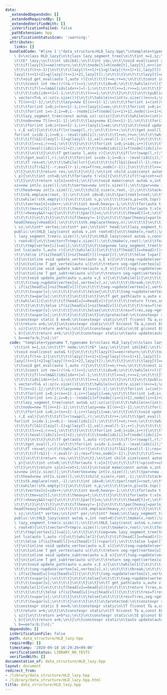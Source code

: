 ```yaml
---
data:
  _extendedDependsOn: []
  _extendedRequiredBy: []
  _extendedVerifiedWith: []
  _isVerificationFailed: false
  _pathExtension: hpp
  _verificationStatusIcon: ':warning:'
  attributes:
    links: []
  bundledCode: "#line 1 \"data_structure/HLD_lazy.hpp\"\ntemplate<typename T,typename\
    \ E>\nclass HLD_lazy{\n\tclass lazy_segment_tree{\n\t\tint n=1,sz;\n\t\tT* node;\n\
    \t\tE* lazy;\n\t\tint ids[64];\n\t\tint idx;\n\t\tvoid eval(const auto& t){\n\t\
    \t\tif(lazy[t]==ee)return;\n\t\t\tnode[t]=h(node[t],lazy[t],n>>(int)(log2(t+1)));\n\
    \t\t\tif(t<n-1){\n\t\t\t\tlazy[(t<<1)+1]=g(lazy[(t<<1)+1],lazy[t]);\n\t\t\t\t\
    lazy[(t<<1)+2]=g(lazy[(t<<1)+2],lazy[t]);\n\t\t\t}\n\t\t\tlazy[t]=ee;\n\t\t}\n\
    \t\tvoid get_eval(auto l,auto r){\n\t\t\tl+=n;r+=n;\n\t\t\tconst int lm=(l/(l&-l))>>1;\n\
    \t\t\tconst int rm=(r/(r&-r))>>1;\n\t\t\tidx=0;\n\t\t\twhile(r>l){\n\t\t\t\tif(r<=rm&&r)ids[idx++]=r-1;\n\
    \t\t\t\tif(l<=lm&&l)ids[idx++]=l-1;\n\t\t\t\tl>>=1;r>>=1;\n\t\t\t}\n\t\t\twhile(l){\n\
    \t\t\t\tids[idx++]=l-1;\n\t\t\t\tl>>=1;\n\t\t\t}\n\t\t}\n\t\tpublic:\n\t\tlazy_segment_tree(const\
    \ vector<T>& v):sz(v.size()){\n\t\t\twhile(n<(int)v.size())n<<=1;\n\t\t\tnode=new\
    \ T[(n<<1)-1];\n\t\t\tlazy=new E[(n<<1)-1];\n\t\t\tfor(int i=(int)v.size()+n-1;i<(n<<1)-1;i++)node[i]=et;\n\
    \t\t\tfor(int i=0;i<(n<<1)-1;i++)lazy[i]=ee;\n\t\t\tfor(int i=0;i<(int)v.size();i++)node[i+n-1]=v[i];\n\
    \t\t\tfor(int i=n-2;i>=0;i--)node[i]=f(node[(i<<1)+1],node[(i<<1)+2]);\n\t\t}\n\
    \t\tlazy_segment_tree(const auto& sz):sz(sz){\n\t\t\twhile(n<(int)sz)n<<=1;\n\t\
    \t\tnode=new T[(n<<1)-1];\n\t\t\tlazy=new E[(n<<1)-1];\n\t\t\tfor(int i=0;i<(n<<1)-1;i++)node[i]=et;\n\
    \t\t\tfor(int i=0;i<(n<<1)-1;i++)lazy[i]=ee;\n\t\t}\n\t\tvoid update(auto l,auto\
    \ r,E val){\n\t\t\tif(l>r)swap(l,r);\n\t\t\tr++;\n\t\t\tget_eval(l,r);\n\t\t\t\
    for(int i=idx-1;i>=0;i--)eval(ids[i]);\n\t\t\tl+=n;r+=n;\n\t\t\twhile(l<r){\n\t\
    \t\t\tif(l&1){lazy[l-1]=g(lazy[l-1],val);eval(l-1);++l;}\n\t\t\t\tif(r&1){--r;lazy[r-1]=g(lazy[r-1],val);eval(r-1);}\n\
    \t\t\t\tl>>=1;r>>=1;\n\t\t\t}\n\t\t\tfor(int i=0;i<idx;i++){\n\t\t\t\teval((ids[i]<<1)+1);\n\
    \t\t\t\teval((ids[i]<<1)+2);\n\t\t\t\tnode[ids[i]]=f(node[(ids[i]<<1)+1],node[(ids[i]<<1)+2]);\n\
    \t\t\t}\n\t\t}\n\t\tT get(auto l,auto r){\n\t\t\tif(l>r)swap(l,r);\n\t\t\tr++;\n\
    \t\t\tget_eval(l,r);\n\t\t\tfor(int i=idx-1;i>=0;i--)eval(ids[i]);\n\t\t\tl+=n;r+=n;\n\
    \t\t\tT res=et;\n\t\t\twhile(l<r){\n\t\t\t\tif(l&1){eval(l-1);res=f(res,node[l-1]);l++;}\n\
    \t\t\t\tif(r&1){--r;eval(r-1);res=f(res,node[r-1]);}\n\t\t\t\tl>>=1;r>>=1;\n\t\
    \t\t}\n\t\t\treturn res;\n\t\t}\n\t};\n\tint child_size(const auto& v,int n,int\
    \ p){\n\t\tint cnt=0;\n\t\tfor(auto t:v[n]){\n\t\t\tif(t!=p)cnt+=child_size(v,t,n);\n\
    \t\t}\n\t\treturn sz[n]=cnt+1;\n\t}\n\tvoid make(const auto& v,int root){\n\t\t\
    sz=new int[v.size()];\n\t\tvertex=new int[v.size()];\n\t\tpar=new int[v.size()];\n\
    \t\thead=new int[v.size()];\n\t\tchild_size(v,root,-1);\n\t\tstack<tuple<int,int>>stk;\n\
    \t\tstk.emplace(root,-1);\n\t\tint idx=0;\n\t\tpar[root]=root;\n\t\thead[root]=root;\n\
    \t\twhile(!stk.empty()){\n\t\t\tint n,p;\n\t\t\ttie(n,p)=stk.top();\n\t\t\tstk.pop();\n\
    \t\t\tvertex[n]=idx++;\n\t\t\tint mx=0,heavy=-1;\n\t\t\tfor(auto t:v[n])if(t!=p&&mx<sz[t]){\n\
    \t\t\t\tmx=sz[t];\n\t\t\t\theavy=t;\n\t\t\t}\n\t\t\tfor(auto t:v[n]){\n\t\t\t\t\
    if(t!=heavy&&t!=p){\n\t\t\t\t\tpar[t]=n;\n\t\t\t\t\thead[t]=t;\n\t\t\t\t\tstk.emplace(t,n);\n\
    \t\t\t\t}\n\t\t\t}\n\t\t\tif(heavy!=-1){\n\t\t\t\tpar[heavy]=par[n];\n\t\t\t\t\
    head[heavy]=head[n];\n\t\t\t\tstk.emplace(heavy,n);\n\t\t\t}\n\t\t}\n\t}\n\tint*\
    \ sz;\n\tint* vertex;\n\tint* par;\n\tint* head;\n\tlazy_segment_tree* seg;\n\t\
    public:\n\tHLD_lazy(const auto& v,int root=0){\n\t\tmake(v,root);\n\t\tseg=new\
    \ lazy_segment_tree(v.size());\n\t}\n\tHLD_lazy(const auto& v,const auto& a,int\
    \ root=0){\n\t\tvector<T>tmp(v.size());\n\t\tmake(v,root);\n\t\tfor(int i=0;i<(int)v.size();i++){\n\
    \t\t\ttmp[vertex[i]]=a[i];\n\t\t}\n\t\tseg=new lazy_segment_tree(tmp);\n\t}\n\t\
    int lca(auto l,auto r){\n\t\twhile(1){\n\t\t\tif(head[l]==head[r])return sz[l]>sz[r]?l:r;\n\
    \t\t\telse if(sz[head[l]]>sz[head[r]])r=par[r];\n\t\t\telse l=par[l];\n\t\t}\n\
    \t}\n\tinline void update_vertex(auto u,E x){\n\t\tseg->update(vertex[u],vertex[u],x);\n\
    \t}\n\tinline T get_vertex(auto u){\n\t\treturn seg->get(vertex[u],vertex[u]);\n\
    \t}\n\tinline void update_subtree(auto u,E x){\n\t\tseg->update(vertex[u],vertex[u]+sz[u]-1);\n\
    \t}\n\tinline T get_subtree(auto u){\n\t\treturn seg->get(vertex[u],vertex[u]+sz[u]-1);\n\
    \t}\n\tvoid update_path(auto u,auto v,E x){\n\t\twhile(1){\n\t\t\tif(head[u]==head[v]){\n\
    \t\t\t\tseg->update(vertex[u],vertex[v],x);\n\t\t\t\tbreak;\n\t\t\t}\n\t\t\telse\
    \ if(sz[head[u]]>sz[head[v]]){\n\t\t\t\tseg->update(vertex[v],vertex[head[v]],x);\n\
    \t\t\t\tv=par[v];\n\t\t\t}\n\t\t\telse{\n\t\t\t\tseg->update(vertex[u],vertex[head[u]],x);\n\
    \t\t\t\tu=par[u];\n\t\t\t}\n\t\t}\n\t}\n\tT get_path(auto u,auto v){\n\t\tT res=et;\n\
    \t\twhile(1){\n\t\t\tif(head[u]==head[v]){\n\t\t\t\treturn f(res,seg->get(vertex[u],vertex[v]));\n\
    \t\t\t}\n\t\t\telse if(sz[head[u]]>sz[head[v]]){\n\t\t\t\tres=f(res,seg->get(vertex[v],vertex[head[v]]));\n\
    \t\t\t\tv=par[v];\n\t\t\t}\n\t\t\telse{\n\t\t\t\tres=f(res,seg->get(vertex[u],vertex[head[u]]));\n\
    \t\t\t\tu=par[u];\n\t\t\t}\n\t\t}\n\t}\n\tprotected:\n\tconstexpr static T et=0;\n\
    \tconstexpr static E ee=0;\n\tconstexpr static\n\tT f(const T& a,const T& b){\n\
    \t\treturn a+b;\n\t}\n\tconstexpr static\n\tT h(const T& a,const E& b,const auto&\
    \ sz){\n\t\treturn a+b*sz;\n\t}\n\tconstexpr static\n\tE g(const E& a,const E&\
    \ b){\n\t\treturn a+b;\n\t}\n\tconstexpr static\n\tauto update(auto a,auto b){return\
    \ b==ee?a:b;}\n};\n"
  code: "template<typename T,typename E>\nclass HLD_lazy{\n\tclass lazy_segment_tree{\n\
    \t\tint n=1,sz;\n\t\tT* node;\n\t\tE* lazy;\n\t\tint ids[64];\n\t\tint idx;\n\t\
    \tvoid eval(const auto& t){\n\t\t\tif(lazy[t]==ee)return;\n\t\t\tnode[t]=h(node[t],lazy[t],n>>(int)(log2(t+1)));\n\
    \t\t\tif(t<n-1){\n\t\t\t\tlazy[(t<<1)+1]=g(lazy[(t<<1)+1],lazy[t]);\n\t\t\t\t\
    lazy[(t<<1)+2]=g(lazy[(t<<1)+2],lazy[t]);\n\t\t\t}\n\t\t\tlazy[t]=ee;\n\t\t}\n\
    \t\tvoid get_eval(auto l,auto r){\n\t\t\tl+=n;r+=n;\n\t\t\tconst int lm=(l/(l&-l))>>1;\n\
    \t\t\tconst int rm=(r/(r&-r))>>1;\n\t\t\tidx=0;\n\t\t\twhile(r>l){\n\t\t\t\tif(r<=rm&&r)ids[idx++]=r-1;\n\
    \t\t\t\tif(l<=lm&&l)ids[idx++]=l-1;\n\t\t\t\tl>>=1;r>>=1;\n\t\t\t}\n\t\t\twhile(l){\n\
    \t\t\t\tids[idx++]=l-1;\n\t\t\t\tl>>=1;\n\t\t\t}\n\t\t}\n\t\tpublic:\n\t\tlazy_segment_tree(const\
    \ vector<T>& v):sz(v.size()){\n\t\t\twhile(n<(int)v.size())n<<=1;\n\t\t\tnode=new\
    \ T[(n<<1)-1];\n\t\t\tlazy=new E[(n<<1)-1];\n\t\t\tfor(int i=(int)v.size()+n-1;i<(n<<1)-1;i++)node[i]=et;\n\
    \t\t\tfor(int i=0;i<(n<<1)-1;i++)lazy[i]=ee;\n\t\t\tfor(int i=0;i<(int)v.size();i++)node[i+n-1]=v[i];\n\
    \t\t\tfor(int i=n-2;i>=0;i--)node[i]=f(node[(i<<1)+1],node[(i<<1)+2]);\n\t\t}\n\
    \t\tlazy_segment_tree(const auto& sz):sz(sz){\n\t\t\twhile(n<(int)sz)n<<=1;\n\t\
    \t\tnode=new T[(n<<1)-1];\n\t\t\tlazy=new E[(n<<1)-1];\n\t\t\tfor(int i=0;i<(n<<1)-1;i++)node[i]=et;\n\
    \t\t\tfor(int i=0;i<(n<<1)-1;i++)lazy[i]=ee;\n\t\t}\n\t\tvoid update(auto l,auto\
    \ r,E val){\n\t\t\tif(l>r)swap(l,r);\n\t\t\tr++;\n\t\t\tget_eval(l,r);\n\t\t\t\
    for(int i=idx-1;i>=0;i--)eval(ids[i]);\n\t\t\tl+=n;r+=n;\n\t\t\twhile(l<r){\n\t\
    \t\t\tif(l&1){lazy[l-1]=g(lazy[l-1],val);eval(l-1);++l;}\n\t\t\t\tif(r&1){--r;lazy[r-1]=g(lazy[r-1],val);eval(r-1);}\n\
    \t\t\t\tl>>=1;r>>=1;\n\t\t\t}\n\t\t\tfor(int i=0;i<idx;i++){\n\t\t\t\teval((ids[i]<<1)+1);\n\
    \t\t\t\teval((ids[i]<<1)+2);\n\t\t\t\tnode[ids[i]]=f(node[(ids[i]<<1)+1],node[(ids[i]<<1)+2]);\n\
    \t\t\t}\n\t\t}\n\t\tT get(auto l,auto r){\n\t\t\tif(l>r)swap(l,r);\n\t\t\tr++;\n\
    \t\t\tget_eval(l,r);\n\t\t\tfor(int i=idx-1;i>=0;i--)eval(ids[i]);\n\t\t\tl+=n;r+=n;\n\
    \t\t\tT res=et;\n\t\t\twhile(l<r){\n\t\t\t\tif(l&1){eval(l-1);res=f(res,node[l-1]);l++;}\n\
    \t\t\t\tif(r&1){--r;eval(r-1);res=f(res,node[r-1]);}\n\t\t\t\tl>>=1;r>>=1;\n\t\
    \t\t}\n\t\t\treturn res;\n\t\t}\n\t};\n\tint child_size(const auto& v,int n,int\
    \ p){\n\t\tint cnt=0;\n\t\tfor(auto t:v[n]){\n\t\t\tif(t!=p)cnt+=child_size(v,t,n);\n\
    \t\t}\n\t\treturn sz[n]=cnt+1;\n\t}\n\tvoid make(const auto& v,int root){\n\t\t\
    sz=new int[v.size()];\n\t\tvertex=new int[v.size()];\n\t\tpar=new int[v.size()];\n\
    \t\thead=new int[v.size()];\n\t\tchild_size(v,root,-1);\n\t\tstack<tuple<int,int>>stk;\n\
    \t\tstk.emplace(root,-1);\n\t\tint idx=0;\n\t\tpar[root]=root;\n\t\thead[root]=root;\n\
    \t\twhile(!stk.empty()){\n\t\t\tint n,p;\n\t\t\ttie(n,p)=stk.top();\n\t\t\tstk.pop();\n\
    \t\t\tvertex[n]=idx++;\n\t\t\tint mx=0,heavy=-1;\n\t\t\tfor(auto t:v[n])if(t!=p&&mx<sz[t]){\n\
    \t\t\t\tmx=sz[t];\n\t\t\t\theavy=t;\n\t\t\t}\n\t\t\tfor(auto t:v[n]){\n\t\t\t\t\
    if(t!=heavy&&t!=p){\n\t\t\t\t\tpar[t]=n;\n\t\t\t\t\thead[t]=t;\n\t\t\t\t\tstk.emplace(t,n);\n\
    \t\t\t\t}\n\t\t\t}\n\t\t\tif(heavy!=-1){\n\t\t\t\tpar[heavy]=par[n];\n\t\t\t\t\
    head[heavy]=head[n];\n\t\t\t\tstk.emplace(heavy,n);\n\t\t\t}\n\t\t}\n\t}\n\tint*\
    \ sz;\n\tint* vertex;\n\tint* par;\n\tint* head;\n\tlazy_segment_tree* seg;\n\t\
    public:\n\tHLD_lazy(const auto& v,int root=0){\n\t\tmake(v,root);\n\t\tseg=new\
    \ lazy_segment_tree(v.size());\n\t}\n\tHLD_lazy(const auto& v,const auto& a,int\
    \ root=0){\n\t\tvector<T>tmp(v.size());\n\t\tmake(v,root);\n\t\tfor(int i=0;i<(int)v.size();i++){\n\
    \t\t\ttmp[vertex[i]]=a[i];\n\t\t}\n\t\tseg=new lazy_segment_tree(tmp);\n\t}\n\t\
    int lca(auto l,auto r){\n\t\twhile(1){\n\t\t\tif(head[l]==head[r])return sz[l]>sz[r]?l:r;\n\
    \t\t\telse if(sz[head[l]]>sz[head[r]])r=par[r];\n\t\t\telse l=par[l];\n\t\t}\n\
    \t}\n\tinline void update_vertex(auto u,E x){\n\t\tseg->update(vertex[u],vertex[u],x);\n\
    \t}\n\tinline T get_vertex(auto u){\n\t\treturn seg->get(vertex[u],vertex[u]);\n\
    \t}\n\tinline void update_subtree(auto u,E x){\n\t\tseg->update(vertex[u],vertex[u]+sz[u]-1);\n\
    \t}\n\tinline T get_subtree(auto u){\n\t\treturn seg->get(vertex[u],vertex[u]+sz[u]-1);\n\
    \t}\n\tvoid update_path(auto u,auto v,E x){\n\t\twhile(1){\n\t\t\tif(head[u]==head[v]){\n\
    \t\t\t\tseg->update(vertex[u],vertex[v],x);\n\t\t\t\tbreak;\n\t\t\t}\n\t\t\telse\
    \ if(sz[head[u]]>sz[head[v]]){\n\t\t\t\tseg->update(vertex[v],vertex[head[v]],x);\n\
    \t\t\t\tv=par[v];\n\t\t\t}\n\t\t\telse{\n\t\t\t\tseg->update(vertex[u],vertex[head[u]],x);\n\
    \t\t\t\tu=par[u];\n\t\t\t}\n\t\t}\n\t}\n\tT get_path(auto u,auto v){\n\t\tT res=et;\n\
    \t\twhile(1){\n\t\t\tif(head[u]==head[v]){\n\t\t\t\treturn f(res,seg->get(vertex[u],vertex[v]));\n\
    \t\t\t}\n\t\t\telse if(sz[head[u]]>sz[head[v]]){\n\t\t\t\tres=f(res,seg->get(vertex[v],vertex[head[v]]));\n\
    \t\t\t\tv=par[v];\n\t\t\t}\n\t\t\telse{\n\t\t\t\tres=f(res,seg->get(vertex[u],vertex[head[u]]));\n\
    \t\t\t\tu=par[u];\n\t\t\t}\n\t\t}\n\t}\n\tprotected:\n\tconstexpr static T et=0;\n\
    \tconstexpr static E ee=0;\n\tconstexpr static\n\tT f(const T& a,const T& b){\n\
    \t\treturn a+b;\n\t}\n\tconstexpr static\n\tT h(const T& a,const E& b,const auto&\
    \ sz){\n\t\treturn a+b*sz;\n\t}\n\tconstexpr static\n\tE g(const E& a,const E&\
    \ b){\n\t\treturn a+b;\n\t}\n\tconstexpr static\n\tauto update(auto a,auto b){return\
    \ b==ee?a:b;}\n};"
  dependsOn: []
  isVerificationFile: false
  path: data_structure/HLD_lazy.hpp
  requiredBy: []
  timestamp: '2020-09-18 16:29:26+09:00'
  verificationStatus: LIBRARY_NO_TESTS
  verifiedWith: []
documentation_of: data_structure/HLD_lazy.hpp
layout: document
redirect_from:
- /library/data_structure/HLD_lazy.hpp
- /library/data_structure/HLD_lazy.hpp.html
title: data_structure/HLD_lazy.hpp
---
```

